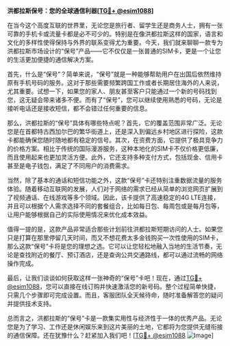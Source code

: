 **洪都拉斯保号：您的全球通信利器[[TG💪+ @esim1088](https://t.me/s/esim1088)]**

在当今这个高度互联的世界里，无论您是旅行者、留学生还是商务人士，拥有一张可靠的手机卡或流量卡都是必不可少的。特别是在像洪都拉斯这样的国家，语言和文化的多样性使得保持与外界的联系变得尤为重要。今天，我们就来聊聊一款专为洪都拉斯市场设计的“保号”产品——它不仅仅是一张普通的SIM卡，更是一个让您的生活更加便捷的通信解决方案。

首先，什么是“保号”？简单来说，“保号”就是一种能够帮助用户在出国后依然维持原有手机号码的服务。这对于那些需要频繁跨国工作或者长期居住海外的人来说，尤其重要。试想一下，如果您的家人、朋友甚至客户只能通过一个新的号码找到您，这无疑会带来诸多不便。而有了“保号”，您可以继续使用熟悉的号码，无论是接听电话还是接收短信，都不会错过任何重要的信息。

那么，洪都拉斯的“保号”具体有哪些特点呢？首先，它的覆盖范围非常广泛。无论您是在首都特古西加尔巴的繁华街道上，还是深入到偏远乡村地区进行探险，这款卡都能确保您随时随地都有稳定的信号。其次，在资费方面，它提供了极具竞争力的价格方案。相比于传统的国际漫游服务，这种本地化的SIM卡不仅价格更低廉，而且使用起来也更加灵活方便。此外，它还支持多种支付方式，包括现金、信用卡甚至是电子钱包，满足了不同用户的消费需求。

当然，除了基本的通话和短信功能之外，这款“保号”卡还特别注重数据流量的服务体验。随着移动互联网的发展，人们对于网络的需求已经从简单的浏览网页扩展到了视频通话、在线游戏等多个领域。因此，该卡提供了高速稳定的4G LTE连接，并且可以根据个人需求选择不同的套餐组合，比如每日包、每周包或是每月包等，让用户能够根据自己的实际使用情况来优化成本效益。

值得一提的是，这款产品非常适合那些计划前往洪都拉斯短期访问的人士。如果您只是打算在那里停留几天时间，而又不想花费太多金钱购买一次性使用的SIM卡，那么这款“保号”卡将是您的理想之选。它可以让您轻松地融入当地的生活节奏，无论是查找附近的餐厅、预订酒店，还是查询公共交通路线，都可以通过流畅的网络操作完成。

最后，让我们谈谈如何获取这样一张神奇的“保号”卡吧！现在，通过[TG💪+ @esim1088](https://t.me/s/esim1088)，您可以直接在线订购并快速激活您的新号码。整个过程简单快捷，只需几个步骤即可完成设置。而且，客服团队全天候待命，随时准备解答您的疑问并提供技术支持。

总而言之，洪都拉斯的“保号”卡是一款集实用性与经济性于一体的优秀产品。无论您是为了学习、工作还是休闲娱乐来到这片美丽的土地，它都将为您提供无缝衔接的通信保障。还在犹豫什么？赶紧加入我们吧！[[TG💪+ @esim1088](https://t.me/s/esim1088) ![Image](https://i.postimg.cc/4NQfJmqS/Snipaste-2025-05-13-00-14-12.png)]